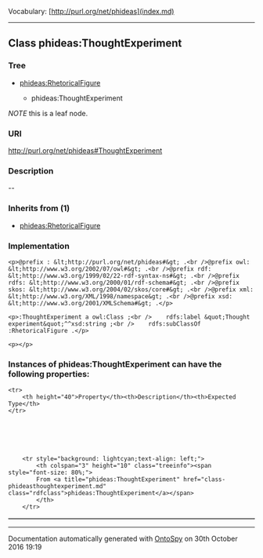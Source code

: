 Vocabulary: [http://purl.org/net/phideas](index.md) 



---	
	




    


## Class phideas:ThoughtExperiment


### Tree


* [phideas:RhetoricalFigure](class-phideasrhetoricalfigure.md)

    * phideas:ThoughtExperiment





*NOTE* this is a leaf node.


### URI
http://purl.org/net/phideas#ThoughtExperiment

### Description
--



### Inherits from (1)

- [phideas:RhetoricalFigure](class-phideasrhetoricalfigure.md)





### Implementation
```
<p>@prefix : &lt;http://purl.org/net/phideas#&gt; .<br />@prefix owl: &lt;http://www.w3.org/2002/07/owl#&gt; .<br />@prefix rdf: &lt;http://www.w3.org/1999/02/22-rdf-syntax-ns#&gt; .<br />@prefix rdfs: &lt;http://www.w3.org/2000/01/rdf-schema#&gt; .<br />@prefix skos: &lt;http://www.w3.org/2004/02/skos/core#&gt; .<br />@prefix xml: &lt;http://www.w3.org/XML/1998/namespace&gt; .<br />@prefix xsd: &lt;http://www.w3.org/2001/XMLSchema#&gt; .</p>

<p>:ThoughtExperiment a owl:Class ;<br />    rdfs:label &quot;Thought experiment&quot;^^xsd:string ;<br />    rdfs:subClassOf :RhetoricalFigure .</p>

<p></p>
```




### Instances of phideas:ThoughtExperiment can have the following properties:

<table border="1" cellspacing="3" cellpadding="5" class="classproperties table-hover ">

    <tr>
        <th height="40">Property</th><th>Description</th><th>Expected Type</th>
    </tr>

          

        
            
        
        <tr style="background: lightcyan;text-align: left;">
            <th colspan="3" height="10" class="treeinfo"><span style="font-size: 80%;">
            From <a title="phideas:ThoughtExperiment" href="class-phideasthoughtexperiment.md" class="rdfclass">phideas:ThoughtExperiment</a></span>
            </th>
        </tr>       

            

        

    

</table>













---

Documentation automatically generated with [OntoSpy](http://ontospy.readthedocs.org/ "Open") on 30th October 2016 19:19